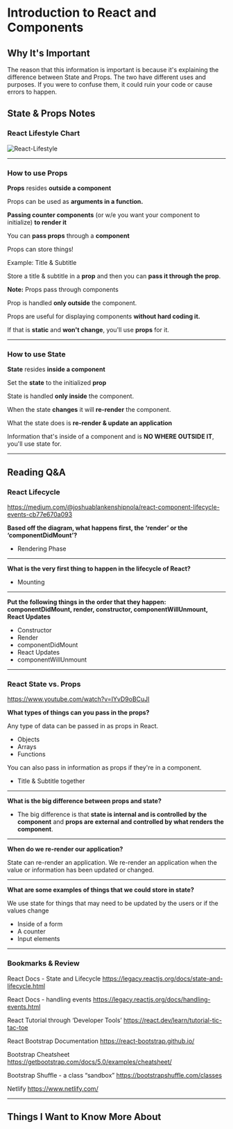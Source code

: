 # Introduction to React and Components

## Why It's Important

The reason that this information is important is because it's explaining the difference between State and Props. The two have different uses and purposes. If you were to confuse them, it could ruin your code or cause errors to happen.

## State & Props Notes


### React Lifestyle Chart 

![React-Lifestyle](https://miro.medium.com/v2/resize:fit:1100/0*0saPKFiTUk6W3FYp)

-----------------

### How to use Props

**Props** resides **outside a component**

Props can be used as **arguments in a function.**

**Passing counter components** (or w/e you want your component to initialize) **to render it**

You can **pass props** through a **component**

Props can store things!

Example: Title & Subtitle

Store a title & subtitle in a **prop** and then you can **pass it through the prop**.

**Note:** Props pass through components

Prop is handled **only outside** the component.

Props are useful for displaying components **without hard coding it.**


If that is **static** and **won't change**, you'll use **props** for it. 

-----------------

### How to use State

**State** resides **inside a component**

Set the **state** to the initialized **prop**

State is handled **only inside** the component.

When the state **changes** it will **re-render** the component. 

What the state does is **re-render & update an application**

Information that's inside of a component and is **NO WHERE OUTSIDE IT**, you'll use state for.

-----------------

## Reading Q&A

### **React Lifecycle**

<https://medium.com/@joshuablankenshipnola/react-component-lifecycle-events-cb77e670a093>

**Based off the diagram, what happens first, the ‘render’ or the ‘componentDidMount’?**

- Rendering Phase

---

**What is the very first thing to happen in the lifecycle of React?**

- Mounting

---

**Put the following things in the order that they happen: componentDidMount, render, constructor, componentWillUnmount, React Updates**

- Constructor
- Render 
- componentDidMount
- React Updates
- componentWillUnmount


-----------------

### **React State vs. Props**

<https://www.youtube.com/watch?v=IYvD9oBCuJI>

**What types of things can you pass in the props?**

Any type of data can be passed in as props in React. 

- Objects
- Arrays
- Functions

You can also pass in information as props if they're in a component.

- Title & Subtitle together


---

**What is the big difference between props and state?**

- The big difference is that **state is internal and is controlled by the component** and **props are external and controlled by what renders the component**.

---

**When do we re-render our application?**

State can re-render an application.  We re-render an application when the value or information has been updated or changed. 

---

**What are some examples of things that we could store in state?**

We use state for things that may need to be updated by the users or if the values change

- Inside of a form
- A counter 
- Input elements

-----------------

### Bookmarks & Review

React Docs - State and Lifecycle
<https://legacy.reactjs.org/docs/state-and-lifecycle.html>

React Docs - handling events
<https://legacy.reactjs.org/docs/handling-events.html>

React Tutorial through ‘Developer Tools’
<https://react.dev/learn/tutorial-tic-tac-toe>

React Bootstrap Documentation
<https://react-bootstrap.github.io/>

Bootstrap Cheatsheet
<https://getbootstrap.com/docs/5.0/examples/cheatsheet/>

Bootstrap Shuffle - a class “sandbox”
<https://bootstrapshuffle.com/classes>

Netlify
<https://www.netlify.com/>

-----------------

## Things I Want to Know More About
